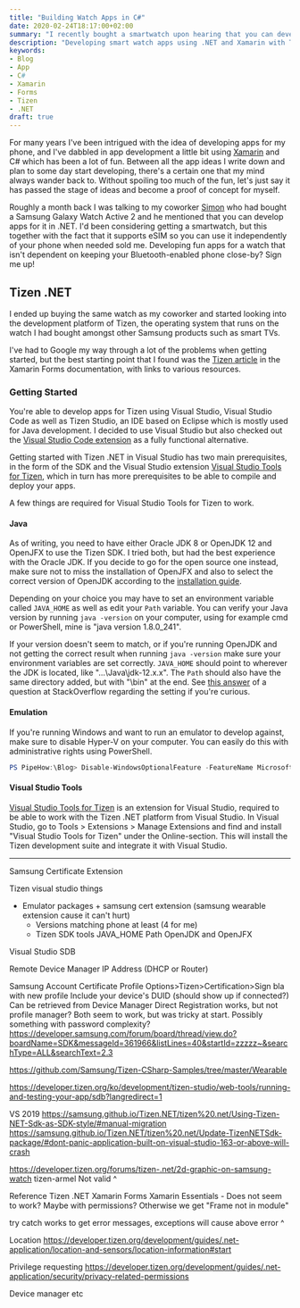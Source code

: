 ```yaml
---
title: "Building Watch Apps in C#"
date: 2020-02-24T18:17:00+02:00
summary: "I recently bought a smartwatch upon hearing that you can develop apps for it in .NET using Xamarin. This is my start-up guide and experience with the platform so far."
description: "Developing smart watch apps using .NET and Xamarin with Tizen."
keywords:
- Blog
- App
- C#
- Xamarin
- Forms
- Tizen
- .NET
draft: true
---
```


For many years I've been intrigued with the idea of developing apps for my phone, and I've dabbled in app development a little bit using [Xamarin](https://dotnet.microsoft.com/apps/xamarin) and C# which has been a lot of fun. Between all the app ideas I write down and plan to some day start developing, there's a certain one that my mind always wander back to. Without spoiling too much of the fun, let's just say it has passed the stage of ideas and become a proof of concept for myself.

Roughly a month back I was talking to my coworker [Simon](https://twitter.com/simonwahlin) who had bought a Samsung Galaxy Watch Active 2 and he mentioned that you can develop apps for it in .NET. I'd been considering getting a smartwatch, but this together with the fact that it supports eSIM so you can use it independently of your phone when needed sold me. Developing fun apps for a watch that isn't dependent on keeping your Bluetooth-enabled phone close-by? Sign me up!

## Tizen .NET

I ended up buying the same watch as my coworker and started looking into the development platform of Tizen, the operating system that runs on the watch I had bought amongst other Samsung products such as smart TVs.

I've had to Google my way through a lot of the problems when getting started, but the best starting point that I found was the [Tizen article](https://docs.microsoft.com/en-us/xamarin/xamarin-forms/platform/other/tizen) in the Xamarin Forms documentation, with links to various resources.

### Getting Started

You're able to develop apps for Tizen using Visual Studio, Visual Studio Code as well as Tizen Studio, an IDE based on Eclipse which is mostly used for Java development. I decided to use Visual Studio but also checked out the [Visual Studio Code extension](https://marketplace.visualstudio.com/items?itemName=tizen.vscode-tizen-csharp) as a fully functional alternative.

Getting started with Tizen .NET in Visual Studio has two main prerequisites, in the form of the SDK and the Visual Studio extension [Visual Studio Tools for Tizen](https://developer.tizen.org/development/visual-studio-tools-tizen/installing-visual-studio-tools-tizen), which in turn has more prerequisites to be able to compile and deploy your apps.

A few things are required for Visual Studio Tools for Tizen to work.

#### Java

As of writing, you need to have either Oracle JDK 8 or OpenJDK 12 and OpenJFX to use the Tizen SDK. I tried both, but had the best experience with the Oracle JDK. If you decide to go for the open source one instead, make sure not to miss the installation of OpenJFX and also to select the correct version of OpenJDK according to the [installation guide](https://developer.tizen.org/development/articles/openjdk-and-openjfx-installation-guide#install-openjdk-for-windows).

Depending on your choice you may have to set an environment variable called `JAVA_HOME` as well as edit your `Path` variable. You can verify your Java version by running `java -version` on your computer, using for example cmd or PowerShell, mine is "java version 1.8.0_241".

If your version doesn't seem to match, or if you're running OpenJDK and not getting the correct result when running `java -version` make sure your environment variables are set correctly. `JAVA_HOME` should point to wherever the JDK is located, like "...\Java\jdk-12.x.x". The `Path` should also have the same directory added, but with "\bin" at the end. See [this answer](https://stackoverflow.com/a/32241360) of a question at StackOverflow regarding the setting if you're curious.

#### Emulation

If you're running Windows and want to run an emulator to develop against, make sure to disable Hyper-V on your computer. You can easily do this with administrative rights using PowerShell.

```ps1
PS PipeHow:\Blog> Disable-WindowsOptionalFeature -FeatureName Microsoft-Hyper-V-Hypervisor -Online
```

#### Visual Studio Tools

[Visual Studio Tools for Tizen](https://marketplace.visualstudio.com/items?itemName=tizen.VisualStudioToolsforTizen) is an extension for Visual Studio, required to be able to work with the Tizen .NET platform from Visual Studio. In Visual Studio, go to Tools > Extensions > Manage Extensions and find and install "Visual Studio Tools for Tizen" under the Online-section. This will install the Tizen development suite and integrate it with Visual Studio.



---

Samsung Certificate Extension

Tizen visual studio things
- Emulator packages + samsung cert extension (samsung wearable extension cause it can't hurt)
    - Versions matching phone at least (4 for me)
    - Tizen SDK tools
JAVA_HOME Path
OpenJDK and OpenJFX

Visual Studio
SDB

Remote Device Manager
IP Address (DHCP or Router)

Samsung Account Certificate Profile
Options>Tizen>Certification>Sign bla with new profile
Include your device's DUID (should show up if connected?) Can be retrieved from Device Manager
Direct Registration works, but not profile manager? Both seem to work, but was tricky at start. Possibly something with password complexity?
https://developer.samsung.com/forum/board/thread/view.do?boardName=SDK&messageId=361966&listLines=40&startId=zzzzz~&searchType=ALL&searchText=2.3

https://github.com/Samsung/Tizen-CSharp-Samples/tree/master/Wearable

https://developer.tizen.org/ko/development/tizen-studio/web-tools/running-and-testing-your-app/sdb?langredirect=1

VS 2019 
https://samsung.github.io/Tizen.NET/tizen%20.net/Using-Tizen-NET-Sdk-as-SDK-style/#manual-migration
https://samsung.github.io/Tizen.NET/tizen%20.net/Update-TizenNETSdk-package/#dont-panic-application-built-on-visual-studio-163-or-above-will-crash

https://developer.tizen.org/forums/tizen-.net/2d-graphic-on-samsung-watch
    <RuntimeIdentifier>tizen-armel</RuntimeIdentifier>
    <PackageReference Include="Tizen.NET.Sdk" Version="1.0.5" />
Not valid ^

Reference Tizen .NET
Xamarin Forms
Xamarin Essentials - Does not seem to work? Maybe with permissions?
Otherwise we get "Frame not in module"

try catch works to get error messages, exceptions will cause above error ^

Location
https://developer.tizen.org/development/guides/.net-application/location-and-sensors/location-information#start

Privilege requesting
https://developer.tizen.org/development/guides/.net-application/security/privacy-related-permissions

Device manager
etc